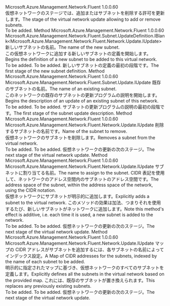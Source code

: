 <Type Name="IWithSubnet" FullName="Microsoft.Azure.Management.Network.Fluent.Network.Update.IWithSubnet">
  <TypeSignature Language="C#" Value="public interface IWithSubnet" />
  <TypeSignature Language="ILAsm" Value=".class public interface auto ansi abstract IWithSubnet" />
  <TypeSignature Language="DocId" Value="T:Microsoft.Azure.Management.Network.Fluent.Network.Update.IWithSubnet" />
  <TypeSignature Language="VB.NET" Value="Public Interface IWithSubnet" />
  <TypeSignature Language="F#" Value="type IWithSubnet = interface" />
  <AssemblyInfo>
    <AssemblyName>Microsoft.Azure.Management.Network.Fluent</AssemblyName>
    <AssemblyVersion>1.0.0.60</AssemblyVersion>
  </AssemblyInfo>
  <Interfaces />
  <Docs>
    <summary>
            <span data-ttu-id="883d5-101">仮想ネットワークのステージでは、追加またはサブネットを削除する許可を更新します。</span><span class="sxs-lookup"><span data-stu-id="883d5-101">The stage of the virtual network update allowing to add or remove subnets.</span></span>
            </summary>
    <remarks>To be added.</remarks>
  </Docs>
  <Members>
    <Member MemberName="DefineSubnet">
      <MemberSignature Language="C#" Value="public Microsoft.Azure.Management.Network.Fluent.Subnet.UpdateDefinition.IBlank&lt;Microsoft.Azure.Management.Network.Fluent.Network.Update.IUpdate&gt; DefineSubnet (string name);" />
      <MemberSignature Language="ILAsm" Value=".method public hidebysig newslot virtual instance class Microsoft.Azure.Management.Network.Fluent.Subnet.UpdateDefinition.IBlank`1&lt;class Microsoft.Azure.Management.Network.Fluent.Network.Update.IUpdate&gt; DefineSubnet(string name) cil managed" />
      <MemberSignature Language="DocId" Value="M:Microsoft.Azure.Management.Network.Fluent.Network.Update.IWithSubnet.DefineSubnet(System.String)" />
      <MemberSignature Language="VB.NET" Value="Public Function DefineSubnet (name As String) As IBlank(Of IUpdate)" />
      <MemberSignature Language="F#" Value="abstract member DefineSubnet : string -&gt; Microsoft.Azure.Management.Network.Fluent.Subnet.UpdateDefinition.IBlank&lt;Microsoft.Azure.Management.Network.Fluent.Network.Update.IUpdate&gt;" Usage="iWithSubnet.DefineSubnet name" />
      <MemberType>Method</MemberType>
      <AssemblyInfo>
        <AssemblyName>Microsoft.Azure.Management.Network.Fluent</AssemblyName>
        <AssemblyVersion>1.0.0.60</AssemblyVersion>
      </AssemblyInfo>
      <ReturnValue>
        <ReturnType>Microsoft.Azure.Management.Network.Fluent.Subnet.UpdateDefinition.IBlank&lt;Microsoft.Azure.Management.Network.Fluent.Network.Update.IUpdate&gt;</ReturnType>
      </ReturnValue>
      <Parameters>
        <Parameter Name="name" Type="System.String" />
      </Parameters>
      <Docs>
        <param name="name"><span data-ttu-id="883d5-102">新しいサブネットの名前。</span><span class="sxs-lookup"><span data-stu-id="883d5-102">The name of the new subnet.</span></span></param>
        <summary>
            <span data-ttu-id="883d5-103">この仮想ネットワークに追加する新しいサブネットの定義を開始します。</span><span class="sxs-lookup"><span data-stu-id="883d5-103">Begins the definition of a new subnet to be added to this virtual network.</span></span>
            </summary>
        <returns>To be added.</returns>
        <remarks>To be added.</remarks>
        <return><span data-ttu-id="883d5-104">新しいサブネットの定義の最初の段階です。</span><span class="sxs-lookup"><span data-stu-id="883d5-104">The first stage of the new subnet definition.</span></span></return>
      </Docs>
    </Member>
    <Member MemberName="UpdateSubnet">
      <MemberSignature Language="C#" Value="public Microsoft.Azure.Management.Network.Fluent.Subnet.Update.IUpdate UpdateSubnet (string name);" />
      <MemberSignature Language="ILAsm" Value=".method public hidebysig newslot virtual instance class Microsoft.Azure.Management.Network.Fluent.Subnet.Update.IUpdate UpdateSubnet(string name) cil managed" />
      <MemberSignature Language="DocId" Value="M:Microsoft.Azure.Management.Network.Fluent.Network.Update.IWithSubnet.UpdateSubnet(System.String)" />
      <MemberSignature Language="VB.NET" Value="Public Function UpdateSubnet (name As String) As IUpdate" />
      <MemberSignature Language="F#" Value="abstract member UpdateSubnet : string -&gt; Microsoft.Azure.Management.Network.Fluent.Subnet.Update.IUpdate" Usage="iWithSubnet.UpdateSubnet name" />
      <MemberType>Method</MemberType>
      <AssemblyInfo>
        <AssemblyName>Microsoft.Azure.Management.Network.Fluent</AssemblyName>
        <AssemblyVersion>1.0.0.60</AssemblyVersion>
      </AssemblyInfo>
      <ReturnValue>
        <ReturnType>Microsoft.Azure.Management.Network.Fluent.Subnet.Update.IUpdate</ReturnType>
      </ReturnValue>
      <Parameters>
        <Parameter Name="name" Type="System.String" />
      </Parameters>
      <Docs>
        <param name="name"><span data-ttu-id="883d5-105">既存のサブネットの名前。</span><span class="sxs-lookup"><span data-stu-id="883d5-105">The name of an existing subnet.</span></span></param>
        <summary>
            <span data-ttu-id="883d5-106">このネットワークの既存のサブネットの更新プログラムの説明を開始します。</span><span class="sxs-lookup"><span data-stu-id="883d5-106">Begins the description of an update of an existing subnet of this network.</span></span>
            </summary>
        <returns>To be added.</returns>
        <remarks>To be added.</remarks>
        <return><span data-ttu-id="883d5-107">サブネットの更新プログラムの説明の最初の段階です。</span><span class="sxs-lookup"><span data-stu-id="883d5-107">The first stage of the subnet update description.</span></span></return>
      </Docs>
    </Member>
    <Member MemberName="WithoutSubnet">
      <MemberSignature Language="C#" Value="public Microsoft.Azure.Management.Network.Fluent.Network.Update.IUpdate WithoutSubnet (string name);" />
      <MemberSignature Language="ILAsm" Value=".method public hidebysig newslot virtual instance class Microsoft.Azure.Management.Network.Fluent.Network.Update.IUpdate WithoutSubnet(string name) cil managed" />
      <MemberSignature Language="DocId" Value="M:Microsoft.Azure.Management.Network.Fluent.Network.Update.IWithSubnet.WithoutSubnet(System.String)" />
      <MemberSignature Language="VB.NET" Value="Public Function WithoutSubnet (name As String) As IUpdate" />
      <MemberSignature Language="F#" Value="abstract member WithoutSubnet : string -&gt; Microsoft.Azure.Management.Network.Fluent.Network.Update.IUpdate" Usage="iWithSubnet.WithoutSubnet name" />
      <MemberType>Method</MemberType>
      <AssemblyInfo>
        <AssemblyName>Microsoft.Azure.Management.Network.Fluent</AssemblyName>
        <AssemblyVersion>1.0.0.60</AssemblyVersion>
      </AssemblyInfo>
      <ReturnValue>
        <ReturnType>Microsoft.Azure.Management.Network.Fluent.Network.Update.IUpdate</ReturnType>
      </ReturnValue>
      <Parameters>
        <Parameter Name="name" Type="System.String" />
      </Parameters>
      <Docs>
        <param name="name"><span data-ttu-id="883d5-108">削除するサブネットの名前です。</span><span class="sxs-lookup"><span data-stu-id="883d5-108">Name of the subnet to remove.</span></span></param>
        <summary>
            <span data-ttu-id="883d5-109">仮想ネットワークのサブネットを削除します。</span><span class="sxs-lookup"><span data-stu-id="883d5-109">Removes a subnet from the virtual network.</span></span>
            </summary>
        <returns>To be added.</returns>
        <remarks>To be added.</remarks>
        <return><span data-ttu-id="883d5-110">仮想ネットワークの更新の次のステージ。</span><span class="sxs-lookup"><span data-stu-id="883d5-110">The next stage of the virtual network update.</span></span></return>
      </Docs>
    </Member>
    <Member MemberName="WithSubnet">
      <MemberSignature Language="C#" Value="public Microsoft.Azure.Management.Network.Fluent.Network.Update.IUpdate WithSubnet (string name, string cidr);" />
      <MemberSignature Language="ILAsm" Value=".method public hidebysig newslot virtual instance class Microsoft.Azure.Management.Network.Fluent.Network.Update.IUpdate WithSubnet(string name, string cidr) cil managed" />
      <MemberSignature Language="DocId" Value="M:Microsoft.Azure.Management.Network.Fluent.Network.Update.IWithSubnet.WithSubnet(System.String,System.String)" />
      <MemberSignature Language="VB.NET" Value="Public Function WithSubnet (name As String, cidr As String) As IUpdate" />
      <MemberSignature Language="F#" Value="abstract member WithSubnet : string * string -&gt; Microsoft.Azure.Management.Network.Fluent.Network.Update.IUpdate" Usage="iWithSubnet.WithSubnet (name, cidr)" />
      <MemberType>Method</MemberType>
      <AssemblyInfo>
        <AssemblyName>Microsoft.Azure.Management.Network.Fluent</AssemblyName>
        <AssemblyVersion>1.0.0.60</AssemblyVersion>
      </AssemblyInfo>
      <ReturnValue>
        <ReturnType>Microsoft.Azure.Management.Network.Fluent.Network.Update.IUpdate</ReturnType>
      </ReturnValue>
      <Parameters>
        <Parameter Name="name" Type="System.String" />
        <Parameter Name="cidr" Type="System.String" />
      </Parameters>
      <Docs>
        <param name="name"><span data-ttu-id="883d5-111">サブネットに割り当てる名前。</span><span class="sxs-lookup"><span data-stu-id="883d5-111">The name to assign to the subnet.</span></span></param>
        <param name="cidr"><span data-ttu-id="883d5-112">CIDR 表記を使用して、ネットワークのアドレス空間内のサブネットのアドレス空間です。</span><span class="sxs-lookup"><span data-stu-id="883d5-112">The address space of the subnet, within the address space of the network, using the CIDR notation.</span></span></param>
        <summary>
            <span data-ttu-id="883d5-113">仮想ネットワークにサブネットが明示的に追加します。</span><span class="sxs-lookup"><span data-stu-id="883d5-113">Explicitly adds a subnet to the virtual network.</span></span>
            <span data-ttu-id="883d5-114">このメソッドの効果は加法、つまりそれを使用するたび、新しいサブネットがネットワークに追加します。</span><span class="sxs-lookup"><span data-stu-id="883d5-114">Note this method's effect is additive, i.e. each time it is used, a new subnet is added to the network.</span></span>
            </summary>
        <returns>To be added.</returns>
        <remarks>To be added.</remarks>
        <return><span data-ttu-id="883d5-115">仮想ネットワークの更新の次のステージ。</span><span class="sxs-lookup"><span data-stu-id="883d5-115">The next stage of the virtual network update.</span></span></return>
      </Docs>
    </Member>
    <Member MemberName="WithSubnets">
      <MemberSignature Language="C#" Value="public Microsoft.Azure.Management.Network.Fluent.Network.Update.IUpdate WithSubnets (System.Collections.Generic.IDictionary&lt;string,string&gt; nameCidrPairs);" />
      <MemberSignature Language="ILAsm" Value=".method public hidebysig newslot virtual instance class Microsoft.Azure.Management.Network.Fluent.Network.Update.IUpdate WithSubnets(class System.Collections.Generic.IDictionary`2&lt;string, string&gt; nameCidrPairs) cil managed" />
      <MemberSignature Language="DocId" Value="M:Microsoft.Azure.Management.Network.Fluent.Network.Update.IWithSubnet.WithSubnets(System.Collections.Generic.IDictionary{System.String,System.String})" />
      <MemberSignature Language="VB.NET" Value="Public Function WithSubnets (nameCidrPairs As IDictionary(Of String, String)) As IUpdate" />
      <MemberSignature Language="F#" Value="abstract member WithSubnets : System.Collections.Generic.IDictionary&lt;string, string&gt; -&gt; Microsoft.Azure.Management.Network.Fluent.Network.Update.IUpdate" Usage="iWithSubnet.WithSubnets nameCidrPairs" />
      <MemberType>Method</MemberType>
      <AssemblyInfo>
        <AssemblyName>Microsoft.Azure.Management.Network.Fluent</AssemblyName>
        <AssemblyVersion>1.0.0.60</AssemblyVersion>
      </AssemblyInfo>
      <ReturnValue>
        <ReturnType>Microsoft.Azure.Management.Network.Fluent.Network.Update.IUpdate</ReturnType>
      </ReturnValue>
      <Parameters>
        <Parameter Name="nameCidrPairs" Type="System.Collections.Generic.IDictionary&lt;System.String,System.String&gt;" />
      </Parameters>
      <Docs>
        <param name="nameCidrPairs"><span data-ttu-id="883d5-116">マップの CIDR アドレスがサブネットを追加するには、各サブネットの名前によってインデックス設定。</span><span class="sxs-lookup"><span data-stu-id="883d5-116">A  Map of CIDR addresses for the subnets, indexed by the name of each subnet to be added.</span></span></param>
        <summary>
            <span data-ttu-id="883d5-117">明示的に指定されたマップに基づき、仮想ネットワークのすべてのサブネットを定義します。</span><span class="sxs-lookup"><span data-stu-id="883d5-117">Explicitly defines all the subnets in the virtual network based on the provided map.</span></span>
            <span data-ttu-id="883d5-118">これには、既存のサブネットが置き換えられます。</span><span class="sxs-lookup"><span data-stu-id="883d5-118">This replaces any previously existing subnets.</span></span>
            </summary>
        <returns>To be added.</returns>
        <remarks>To be added.</remarks>
        <return><span data-ttu-id="883d5-119">仮想ネットワークの更新の次のステージ。</span><span class="sxs-lookup"><span data-stu-id="883d5-119">The next stage of the virtual network update.</span></span></return>
      </Docs>
    </Member>
  </Members>
</Type>